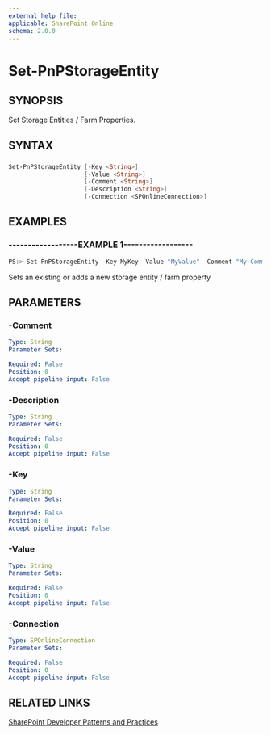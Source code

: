 ```yaml
---
external help file:
applicable: SharePoint Online
schema: 2.0.0
---
```

# Set-PnPStorageEntity

## SYNOPSIS
Set Storage Entities / Farm Properties.

## SYNTAX 

### 
```powershell
Set-PnPStorageEntity [-Key <String>]
                     [-Value <String>]
                     [-Comment <String>]
                     [-Description <String>]
                     [-Connection <SPOnlineConnection>]
```

## EXAMPLES

### ------------------EXAMPLE 1------------------
```powershell
PS:> Set-PnPStorageEntity -Key MyKey -Value "MyValue" -Comment "My Comment" -Description "My Description"
```

Sets an existing or adds a new storage entity / farm property

## PARAMETERS

### -Comment


```yaml
Type: String
Parameter Sets: 

Required: False
Position: 0
Accept pipeline input: False
```

### -Description


```yaml
Type: String
Parameter Sets: 

Required: False
Position: 0
Accept pipeline input: False
```

### -Key


```yaml
Type: String
Parameter Sets: 

Required: False
Position: 0
Accept pipeline input: False
```

### -Value


```yaml
Type: String
Parameter Sets: 

Required: False
Position: 0
Accept pipeline input: False
```

### -Connection


```yaml
Type: SPOnlineConnection
Parameter Sets: 

Required: False
Position: 0
Accept pipeline input: False
```

## RELATED LINKS

[SharePoint Developer Patterns and Practices](http://aka.ms/sppnp)